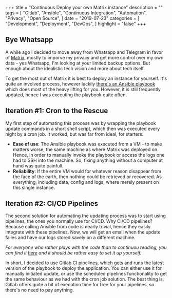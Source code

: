 +++
title = "Continuous Deploy your own Matrix instance"
description = ""
tags = [
    "Gitlab",
    "Ansible",
    "Continuous Integration",
    "Automation",
    "Privacy",
		"Open Source",
]
date = "2019-07-23"
categories = [
    "Development",
    "Deployment",
    "DevOps",
]
highlight = "false"
+++
## Bye Whatsapp
A while ago I decided to move away from Whatsapp and Telegram in favor of [Matrix](https://matrix.org/), mostly to imporve my privacy and get more control over my own data - yes Whatsapp, I'm looking at your limited backup options. But enough about the idealistic tech vision and more about tech itself.

To get the most out of Matrix it is best to deploy an instance for yourself. It's quite an involved process, however luckily [there's an Ansible playbook](https://github.com/spantaleev/matrix-docker-ansible-deploy) which does most of the heavy lifting for you. However, it is still frequently updated, hence I was executing the playbook quite often.

## Iteration #1: Cron to the Rescue
My first step of automating this process was by wrapping the playbook update commands in a short shell script, which then was executed every night by a cron job. It worked, but was far from ideal, for starters:

* __Ease of use__: The Ansible playbook was executed from a VM - to make matters worse, the same machine as where Matrix was deployed on. Hence, in order to manually invoke the playbook or access the logs one had to SSH into the machine. So, fixing anything without a computer at hand was quite painfull.
* __Reliability__: If the entire VM would for whatever reason disappear from the face of the earth, then nothing could be retrieved or recovered. As everything, including data, config and logs, where merely present on this single instance.

## Iteration #2: CI/CD Pipelines
The second solution for automating the updating process was to start using pipelines, the ones you normally use for CI/CD. Why CI/CD pipelines? Because calling Ansible from code is nearly trivial, hence they easily integrate with these pipelines. Now, we will get an email when the update failes and have our logs stored savely on a different machine. 

_For everyone who rather plays with the code than to continuou reading, you can find it [here](https://gitlab.com/Addono/matrix-ansible-cd) and it should be rather easy to set it up yourself._

In short, I decided to use Gitlab CI pipelines, which gets and runs the latest version of the playbook to deploy the application. You can either use it for manually initiated update, or use the scheduled pipelines functionality to get the same behaviour as we had with the cron job solution. The best thing is, Gitlab offers quite a bit of execution time for free for your pipelines, so there's no need to pay anything.
